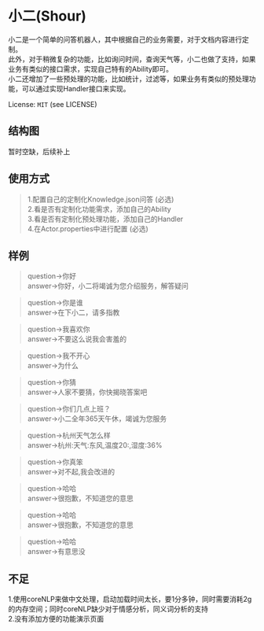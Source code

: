 小二(Shour)
====================

小二是一个简单的问答机器人，其中根据自己的业务需要，对于文档内容进行定制。   
此外，对于稍微复杂的功能，比如询问时间，查询天气等，小二也做了支持，如果业务有类似的接口需求，实现自己特有的Ability即可。  
小二还增加了一些预处理的功能，比如统计，过滤等，如果业务有类似的预处理功能，可以通过实现Handler接口来实现。  

License: `MIT` (see LICENSE)


结构图
-------
暂时空缺，后续补上  


使用方式
-----------

> 1.配置自己的定制化Knowledge.json问答 (必选)  
> 2.看是否有定制化功能需求，添加自己的Ability  
> 3.看是否有定制化预处理功能，添加自己的Handler  
> 4.在Actor.properties中进行配置 (必选)  


样例
-------
> question->你好  
> answer->你好，小二将竭诚为您介绍服务，解答疑问  

> question->你是谁  
> answer->在下小二，请多指教  

> question->我喜欢你  
> answer->不要这么说我会害羞的  

> question->我不开心  
> answer->为什么  

> question->你猜  
> answer->人家不要猜，你快揭晓答案吧  

> question->你们几点上班？  
> answer->小二全年365天午休，竭诚为您服务  

> question->杭州天气怎么样  
> answer->杭州:天气:东风,温度20:,湿度:36%  

> question->你真笨  
> answer->对不起,我会改进的  

> question->哈哈   
> answer->很抱歉，不知道您的意思  

> question->哈哈  
> answer->很抱歉，不知道您的意思  

> question->哈哈  
> answer->有意思没  


不足
------
1.使用coreNLP来做中文处理，启动加载时间太长，要1分多钟，同时需要消耗2g的内存空间；同时coreNLP缺少对于情感分析，同义词分析的支持  
2.没有添加方便的功能演示页面